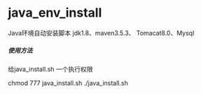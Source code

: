 # java_env_install
Java环境自动安装脚本    jdk1.8、maven3.5.3、 Tomacat8.0、Mysql 

##### 使用方法

给java_install.sh 一个执行权限

 chmod  777  java_install.sh
 ./java_install.sh
